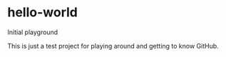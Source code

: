 # hello-world
Initial playground

This is just a test project for playing around and getting to know GitHub.
